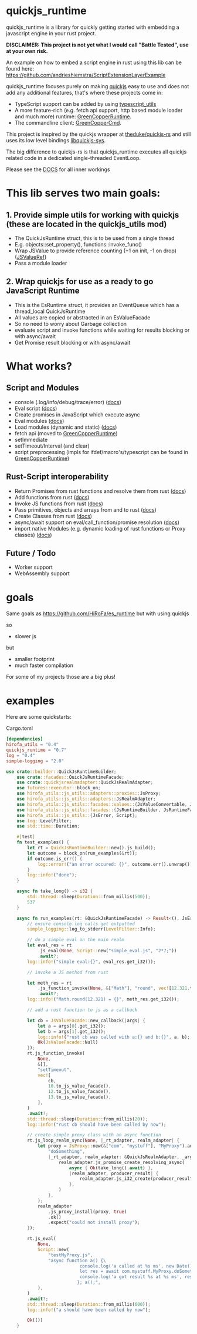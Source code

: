 # quickjs_runtime

quickjs_runtime is a library for quickly getting started with embedding a javascript engine in your rust project.

**DISCLAIMER: This project is not yet what I would call "Battle Tested", use at your own risk.**

An example on how to embed a script engine in rust using this lib can be found here: https://github.com/andrieshiemstra/ScriptExtensionLayerExample

quickjs_runtime focuses purely on making [quickjs](https://bellard.org/quickjs/) easy to use and does not add any additional features, that's where these projects come in:
* TypeScript support can be added by using [typescript_utils](https://github.com/HiRoFa/typescript_utils)
* A more feature-rich (e.g. fetch api support, http based module loader and much more) runtime: [GreenCopperRuntime](https://github.com/HiRoFa/GreenCopperRuntime).
* The commandline client: [GreenCopperCmd](https://github.com/HiRoFa/GreenCopperCmd).

This project is inspired by the quickjs wrapper at [theduke/quickjs-rs](https://github.com/theduke/quickjs-rs) and still uses its low level bindings [libquickjs-sys](https://crates.io/crates/libquickjs-sys).

The big difference to quickjs-rs is that quickjs_runtime executes all quickjs related code in a dedicated single-threaded EventLoop.

Please see the [DOCS](https://hirofa.github.io/quickjs_es_runtime/quickjs_runtime/index.html) for all inner workings

# This lib serves two main goals:

## 1. Provide simple utils for working with quickjs (these are located in the quickjs_utils mod)
* The QuickJsRuntime struct, this is to be used from a single thread 
* E.g. objects::set_property(), functions::invoke_func()
* Wrap JSValue to provide reference counting (+1 on init, -1 on drop) ([JSValueRef](https://hirofa.github.io/quickjs_es_runtime/quickjs_runtime/valueref/struct.JSValueRef.html))
* Pass a module loader

## 2. Wrap quickjs for use as a ready to go JavaScript Runtime
* This is the EsRuntime struct, it provides an EventQueue which has a thread_local QuickJsRuntime
* All values are copied or abstracted in an EsValueFacade
* So no need to worry about Garbage collection
* evaluate script and invoke functions while waiting for results blocking or with async/await  
* Get Promise result blocking or with async/await

# What works?

## Script and Modules

* console (.log/info/debug/trace/error) ([docs](https://hirofa.github.io/quickjs_es_runtime/quickjs_runtime/features/console/index.html))
* Eval script ([docs](https://hirofa.github.io/quickjs_es_runtime/hirofa_utils/js_utils/adapters/trait.JsRealmAdapter.html#tymethod.js_eval))
* Create promises in JavaScript which execute async
* Eval modules ([docs](https://hirofa.github.io/quickjs_es_runtime/hirofa_utils/js_utils/adapters/trait.JsRealmAdapter.html#tymethod.js_eval_module))
* Load modules (dynamic and static) ([docs](https://hirofa.github.io/quickjs_es_runtime/hirofa_utils/js_utils/facades/trait.JsRuntimeBuilder.html#tymethod.js_script_module_loader))
* fetch api (moved to [GreenCopperRuntime](https://github.com/HiRoFa/GreenCopperRuntime))
* setImmediate
* setTimeout/Interval (and clear)
* script preprocessing (impls for ifdef/macro's/typescript can be found in [GreenCopperRuntime](https://github.com/HiRoFa/GreenCopperRuntime))

## Rust-Script interoperability

* Return Promises from rust functions and resolve them from rust ([docs](https://hirofa.github.io/quickjs_es_runtime/hirofa_utils/js_utils/adapters/promises/fn.new_resolving_promise.html))
* Add functions from rust ([docs](https://hirofa.github.io/quickjs_es_runtime/quickjs_runtime/quickjsrealmadapter/struct.QuickJsRealmAdapter.html#method.js_install_function))
* Invoke JS functions from rust ([docs](https://hirofa.github.io/quickjs_es_runtime/quickjs_runtime/facades/struct.QuickJsRuntimeFacade.html#method.js_function_invoke))
* Pass primitives, objects and arrays from and to rust ([docs](https://hirofa.github.io/quickjs_es_runtime/quickjs_runtime/quickjs_utils/primitives/index.html))
* Create Classes from rust ([docs](https://hirofa.github.io/quickjs_es_runtime/hirofa_utils/js_utils/adapters/proxies/struct.JsProxy.html))
* async/await support on eval/call_function/promise resolution ([docs](https://hirofa.github.io/quickjs_es_runtime/hirofa_utils/js_utils/facades/values/struct.CachedJsPromiseRef.html#method.js_get_promise_result))
* import native Modules (e.g. dynamic loading of rust functions or Proxy classes) ([docs](https://hirofa.github.io/quickjs_es_runtime/hirofa_utils/js_utils/modules/trait.NativeModuleLoader.html))

## Future / Todo

* Worker support
* WebAssembly support

# goals

Same goals as https://github.com/HiRoFa/es_runtime but with using quickjs

so 
* slower js

but
 
* smaller footprint 
* much faster compilation

For some of my projects those are a big plus!

# examples

Here are some quickstarts:

Cargo.toml

```toml
[dependencies]
hirofa_utils = "0.4"
quickjs_runtime = "0.7"
log = "0.4"
simple-logging = "2.0"
```

```rust
use crate::builder::QuickJsRuntimeBuilder;
    use crate::facades::QuickJsRuntimeFacade;
    use crate::quickjsrealmadapter::QuickJsRealmAdapter;
    use futures::executor::block_on;
    use hirofa_utils::js_utils::adapters::proxies::JsProxy;
    use hirofa_utils::js_utils::adapters::JsRealmAdapter;
    use hirofa_utils::js_utils::facades::values::{JsValueConvertable, JsValueFacade};
    use hirofa_utils::js_utils::facades::{JsRuntimeBuilder, JsRuntimeFacade};
    use hirofa_utils::js_utils::{JsError, Script};
    use log::LevelFilter;
    use std::time::Duration;

    #[test]
    fn test_examples() {
        let rt = QuickJsRuntimeBuilder::new().js_build();
        let outcome = block_on(run_examples(&rt));
        if outcome.is_err() {
            log::error!("an error occured: {}", outcome.err().unwrap());
        }
        log::info!("done");
    }

    async fn take_long() -> i32 {
        std::thread::sleep(Duration::from_millis(500));
        537
    }

    async fn run_examples(rt: &QuickJsRuntimeFacade) -> Result<(), JsError> {
        // ensure console.log calls get outputted
        simple_logging::log_to_stderr(LevelFilter::Info);

        // do a simple eval on the main realm
        let eval_res = rt
            .js_eval(None, Script::new("simple_eval.js", "2*7;"))
            .await?;
        log::info!("simple eval:{}", eval_res.get_i32());

        // invoke a JS method from rust

        let meth_res = rt
            .js_function_invoke(None, &["Math"], "round", vec![12.321.to_js_value_facade()])
            .await?;
        log::info!("Math.round(12.321) = {}", meth_res.get_i32());

        // add a rust function to js as a callback

        let cb = JsValueFacade::new_callback(|args| {
            let a = args[0].get_i32();
            let b = args[1].get_i32();
            log::info!("rust cb was called with a:{} and b:{}", a, b);
            Ok(JsValueFacade::Null)
        });
        rt.js_function_invoke(
            None,
            &[],
            "setTimeout",
            vec![
                cb,
                10.to_js_value_facade(),
                12.to_js_value_facade(),
                13.to_js_value_facade(),
            ],
        )
        .await?;
        std::thread::sleep(Duration::from_millis(20));
        log::info!("rust cb should have been called by now");

        // create simple proxy class with an async function
        rt.js_loop_realm_sync(None, |_rt_adapter, realm_adapter| {
            let proxy = JsProxy::new(&["com", "mystuff"], "MyProxy").add_static_method(
                "doSomething",
                |_rt_adapter, realm_adapter: &QuickJsRealmAdapter, _args| {
                    realm_adapter.js_promise_create_resolving_async(
                        async { Ok(take_long().await) },
                        |realm_adapter, producer_result| {
                            realm_adapter.js_i32_create(producer_result)
                        },
                    )
                },
            );
            realm_adapter
                .js_proxy_install(proxy, true)
                .ok()
                .expect("could not install proxy");
        });

        rt.js_eval(
            None,
            Script::new(
                "testMyProxy.js",
                "async function a() {\
                            console.log('a called at %s ms', new Date().getTime());\
                            let res = await com.mystuff.MyProxy.doSomething();\
                            console.log('a got result %s at %s ms', res, new Date().getTime());\
                           }; a();",
            ),
        )
        .await?;
        std::thread::sleep(Duration::from_millis(600));
        log::info!("a should have been called by now");

        Ok(())
    }
```
